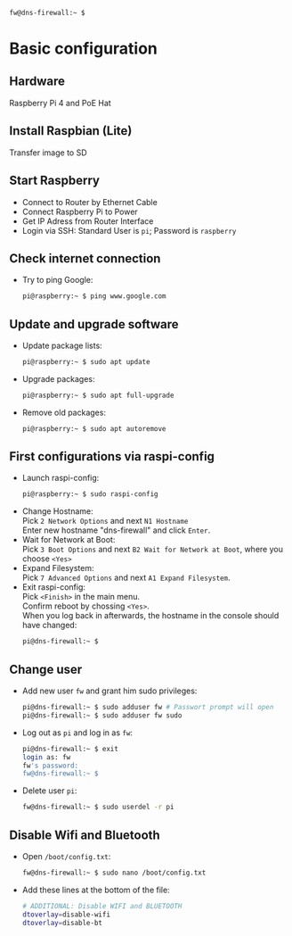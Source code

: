   ```bash
  fw@dns-firewall:~ $ 
  ```
# Basic configuration
## Hardware
Raspberry Pi 4 and PoE Hat
## Install Raspbian (Lite)
Transfer image to SD
## Start Raspberry
- Connect to Router by Ethernet Cable
- Connect Raspberry Pi to Power
- Get IP Adress from Router Interface
- Login via SSH: Standard User is `pi`; Password is `raspberry`
## Check internet connection
- Try to ping Google:
  ```bash
  pi@raspberry:~ $ ping www.google.com
  ```
## Update and upgrade software
- Update package lists:
  ```bash
  pi@raspberry:~ $ sudo apt update
  ```
- Upgrade packages:
  ```bash
  pi@raspberry:~ $ sudo apt full-upgrade
  ```
- Remove old packages: 
  ```bash
  pi@raspberry:~ $ sudo apt autoremove
  ```
## First configurations via raspi-config
- Launch raspi-config:
  ```bash
  pi@raspberry:~ $ sudo raspi-config
  ```
- Change Hostname:  
  Pick `2 Network Options` and next `N1 Hostname`  
  Enter new hostname "dns-firewall" and click `Enter`.
- Wait for Network at Boot:  
  Pick `3 Boot Options` and next `B2 Wait for Network at Boot`, where you choose `<Yes>`
- Expand Filesystem:  
  Pick `7 Advanced Options` and next `A1 Expand Filesystem`.
- Exit raspi-config:  
  Pick `<Finish>` in the main menu.  
  Confirm reboot by chossing `<Yes>`.  
  When you log back in afterwards, the hostname in the console should have changed: 
  ```bash
  pi@dns-firewall:~ $ 
  ```
## Change user
- Add new user `fw` and grant him sudo privileges:
  ```bash
  pi@dns-firewall:~ $ sudo adduser fw # Passwort prompt will open
  pi@dns-firewall:~ $ sudo adduser fw sudo
  ```
- Log out as `pi` and log in as `fw`:
  ```bash
  pi@dns-firewall:~ $ exit
  login as: fw
  fw's password:
  fw@dns-firewall:~ $ 
  ```
- Delete user `pi`:
  ```bash
  fw@dns-firewall:~ $ sudo userdel -r pi
  ```
## Disable Wifi and Bluetooth
- Open `/boot/config.txt`:
  ```bash
  fw@dns-firewall:~ $ sudo nano /boot/config.txt
  ```
- Add these lines at the bottom of the file:
  ```bash
  # ADDITIONAL: Disable WIFI and BLUETOOTH
  dtoverlay=disable-wifi
  dtoverlay=disable-bt
  ```
